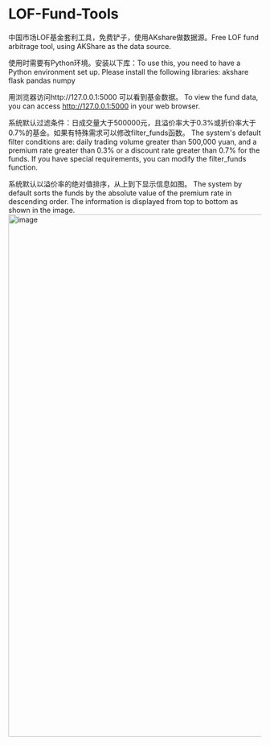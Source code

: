 # LOF-Fund-Tools
中国市场LOF基金套利工具，免费铲子，使用AKshare做数据源。Free LOF fund arbitrage tool,  using AKShare as the data source.

使用时需要有Python环境。安装以下库：To use this, you need to have a Python environment set up. Please install the following libraries:
akshare
flask
pandas
numpy

用浏览器访问http://127.0.0.1:5000 可以看到基金数据。  To view the fund data, you can access http://127.0.0.1:5000 in your web browser.

系统默认过滤条件：日成交量大于500000元，且溢价率大于0.3%或折价率大于0.7%的基金。如果有特殊需求可以修改filter_funds函数。
The system's default filter conditions are: daily trading volume greater than 500,000 yuan, and a premium rate greater than 0.3% or a discount rate greater than 0.7% for the funds. If you have special requirements, you can modify the filter_funds function.

系统默认以溢价率的绝对值排序，从上到下显示信息如图。
The system by default sorts the funds by the absolute value of the premium rate in descending order. The information is displayed from top to bottom as shown in the image.
<img width="1040" alt="image" src="https://github.com/mydreamworldpolly/LOF-Fund-Tools/assets/35619739/ec59d225-cfe4-4315-b085-2763a5a18159">
